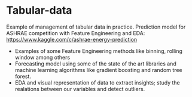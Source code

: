 # Tabular-data
Example of management of tabular data in practice. Prediction model for ASHRAE competition with Feature Engineering and EDA: 
https://www.kaggle.com/c/ashrae-energy-prediction

- Examples of some Feature Engineering methods like binning, rolling window among others 
- Forecasting model using some of the state of the art libraries and machine learning algorithms like gradient boosting and       random tree forest.
- EDA and visual representation of data to extract insights; study the realations between our variables and detect outliers.
